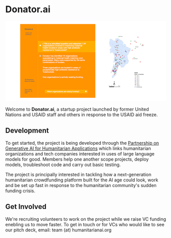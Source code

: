 # Donator.ai
![Donator Simulation](https://github.com/Partnership-on-Generative-AI/Donator/blob/main/Donator_Simulation.png)

Welcome to **Donator.ai**, a startup project launched by former United Nations and USAID staff and others in response to the USAID aid freeze. 

## Development

To get started, the project is being developed through the [Partnership on Generative AI for Humanitarian Applications](https://github.com/Partnership-on-Generative-AI/About/blob/main/README.md) which links humanitarian organizations and tech companies interested in uses of large language models for good. Members help one another scope projects, deploy models, troubleshoot code and carry out basic testing.

The project is principally interested in tackling how a next-generation humanitarian crowdfunding platform built for the AI age could look, work and be set up fast in response to the humanitarian community's sudden funding crisis.

## Get Involved

We're recruiting volunteers to work on the project while we raise VC funding enebling us to move faster. To get in touch or for VCs who would like to see our pitch deck, email: team (at) humanitarianai.org
